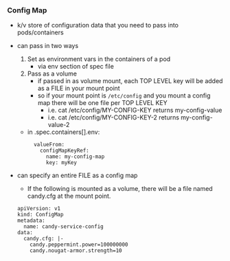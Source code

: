 ### Config Map
* k/v store of configuration data that you need to pass into pods/containers

* can pass in two ways
    1. Set as environment vars in the containers of a pod
        * via env section of spec file
    2. Pass as a volume
        * if passed in as volume mount, each TOP LEVEL key will be added as a FILE in your mount point
        * so if your mount point is `/etc/config` and you mount a config map there will be one file per TOP LEVEL KEY
            * i.e. cat /etc/config/MY-CONFIG-KEY  returns my-config-value
            * i.e. cat /etc/config/MY-CONFIG-KEY-2  returns my-config-value-2
    * in .spec.containers[].env:
        ```
          valueFrom:
            configMapKeyRef:
              name: my-config-map
              key: myKey
        ```        

* can specify an entire FILE as a config map
    * If the following is mounted as a volume, there will be a file named candy.cfg at the mount point.
    ```
    apiVersion: v1
    kind: ConfigMap
    metadata:
      name: candy-service-config
    data:
      candy.cfg: |-
        candy.peppermint.power=100000000
        candy.nougat-armor.strength=10
    ```